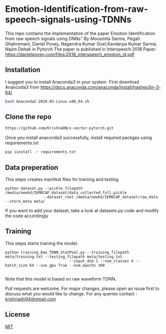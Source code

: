 # Emotion-Identification-from-raw-speech-signals-using-TDNNs

This repo contains the implementation of the paper Emotion Identification from raw speech signals using DNNs" 
By Mousmita Sarma, Pegah Ghahremani, Daniel Povey, Nagendra Kumar Goel,Kandarpa Kumar Sarma, Najim Dehak in Pytorch
The paper is published in Interspeech 2018
Paper: https://danielpovey.com/files/2018_interspeech_emotion_id.pdf

## Installation

I suggest you to install Anaconda3 in your system. First download Anancoda3 from https://docs.anaconda.com/anaconda/install/hashes/lin-3-64/
```bash
bash Anaconda2-2019.03-Linux-x86_64.sh
```
## Clone the repo
```bash
https://github.com/KrishnaDN/x-vector-pytorch.git
```
Once you install anaconda3 successfully, install required packges using requirements.txt
```bash
pip iinstall -r requirements.txt
```

## Data preperation
This steps creates manifest files for training and testing
```
python dataset.py --pickle_filepath  /media/newhd/IEMOCAP_dataset/data_collected_full.pickle
                 --dataset_root /media/newhd/IEMOCAP_dataset/raw_data --store_meta meta/
```
If you want to add your dataset, take a look at datasets.py code and modify the code accordingly


## Training
This steps starts training the model.
```
python training_Emo_TDNN_StatPool.py --training_filepath meta/training.txt --testing_filepath meta/testing.txt
                             --input_dim 1 --num_classes 4 --batch_size 64 --use_gpu True --num_epochs 100
                             
```
Note that this model is based on raw waveform TDNN.

Pull requests are welcome. For major changes, please open an issue first to discuss what you would like to change.
For any queries contact : krishnadn94@gmail.com
## License
[MIT](https://choosealicense.com/licenses/mit/)
